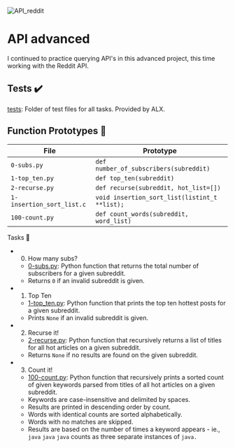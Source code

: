 ![API_reddit](https://github.com/richard-1257/alx-system_engineering-devops/assets/83041703/ee47a778-3120-4ce3-9766-7c998a7351ad)


# API advanced
I continued to practice querying API's in this advanced project, this time working with the Reddit API.

## Tests ✔️
[tests](https://github.com/richard-1257/alx-system_engineering-devops/tree/master/0x16-api_advanced/tests): Folder of test files for all tasks. Provided by ALX.

## Function Prototypes 💾

| File | Prototype |
| ---- | --------- |
| `0-subs.py` | `def number_of_subscribers(subreddit)` |
| `1-top_ten.py` |`def top_ten(subreddit)` |
| `2-recurse.py` | `def recurse(subreddit, hot_list=[])` |
| `1-insertion_sort_list.c` | `void insertion_sort_list(listint_t **list);`|
|`100-count.py` | `def count_words(subreddit, word_list)` |

Tasks 📃

- 0. How many subs?
  - [0-subs.py](https://github.com/richard-1257/alx-system_engineering-devops/blob/master/0x16-api_advanced/0-subs.py): Python function that returns the total number of subscribers for a given subreddit.
  - Returns `0` if an invalid subreddit is given.

- 1. Top Ten
  - [1-top_ten.py](https://github.com/richard-1257/alx-system_engineering-devops/blob/master/0x16-api_advanced/1-top_ten.py): Python function that prints the top ten hottest posts for a given subreddit.
  - Prints `None` if an invalid subreddit is given.

- 2. Recurse it!
  - [2-recurse.py](https://github.com/richard-1257/alx-system_engineering-devops/blob/master/0x16-api_advanced/2-recurse.py): Python function that recursively returns a list of titles for all hot articles on a given subreddit.
  - Returns `None` if no results are found on the given subreddit.

- 3. Count it!
  - [100-count.py](https://github.com/richard-1257/alx-system_engineering-devops/blob/master/0x16-api_advanced/100-count.py): Python function that recursively prints a sorted count of given keywords parsed from titles of all hot articles on a given subreddit.
  - Keywords are case-insensitive and delimited by spaces.
  - Results are printed in descending order by count.
  - Words with identical counts are sorted alphabetically.
  - Words with no matches are skipped.
  - Results are based on the number of times a keyword appears - ie., `java` `java` `java` counts as three separate instances of `java.` 


